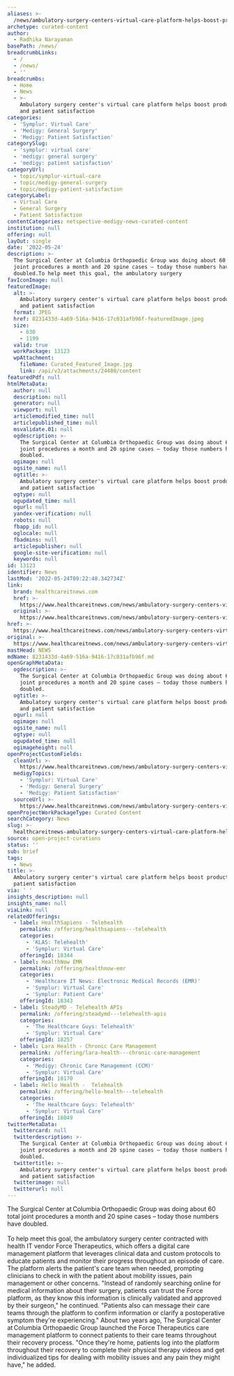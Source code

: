 ```yaml
---
aliases: >-
  /news/ambulatory-surgery-centers-virtual-care-platform-helps-boost-productivity-and-patient-satisfaction
archetype: curated-content
author:
  - Radhika Narayanan
basePath: /news/
breadcrumbLinks:
  - /
  - /news/
  - ''
breadcrumbs:
  - Home
  - News
  - >-
    Ambulatory surgery center's virtual care platform helps boost productivity
    and patient satisfaction
categories:
  - 'Symplur: Virtual Care'
  - 'Medigy: General Surgery'
  - 'Medigy: Patient Satisfaction'
categorySlug:
  - 'symplur: virtual care'
  - 'medigy: general surgery'
  - 'medigy: patient satisfaction'
categoryUrl:
  - topic/symplur-virtual-care
  - topic/medigy-general-surgery
  - topic/medigy-patient-satisfaction
categoryLabel:
  - Virtual Care
  - General Surgery
  - Patient Satisfaction
contentCategories: netspective-medigy-news-curated-content
institution: null
offering: null
layOut: single
date: '2022-05-24'
description: >-
  The Surgical Center at Columbia Orthopaedic Group was doing about 60 total
  joint procedures a month and 20 spine cases – today those numbers have
  doubled.To help meet this goal, the ambulatory surgery
favIconImage: null
featuredImage:
  alt: >-
    Ambulatory surgery center's virtual care platform helps boost productivity
    and patient satisfaction
  format: JPEG
  href: 8231433d-4a69-516a-9416-17c031afb96f-featuredImage.jpeg
  size:
    - 630
    - 1199
  valid: true
  workPackage: 13123
  wpAttachment:
    fileName: Curated_Featured_Image.jpg
    link: /api/v3/attachments/24480/content
featuredPdf: null
htmlMetaData:
  author: null
  description: null
  generator: null
  viewport: null
  articlemodified_time: null
  articlepublished_time: null
  msvalidate.01: null
  ogdescription: >-
    The Surgical Center at Columbia Orthopaedic Group was doing about 60 total
    joint procedures a month and 20 spine cases – today those numbers have
    doubled.
  ogimage: null
  ogsite_name: null
  ogtitle: >-
    Ambulatory surgery center's virtual care platform helps boost productivity
    and patient satisfaction
  ogtype: null
  ogupdated_time: null
  ogurl: null
  yandex-verification: null
  robots: null
  fbapp_id: null
  oglocale: null
  fbadmins: null
  articlepublisher: null
  google-site-verification: null
  keywords: null
id: 13123
identifier: News
lastMod: '2022-05-24T09:22:48.342734Z'
link:
  brand: healthcareitnews.com
  href: >-
    https://www.healthcareitnews.com/news/ambulatory-surgery-centers-virtual-care-platform-helps-boost-productivity-and-patient
  original: >-
    https://www.healthcareitnews.com/news/ambulatory-surgery-centers-virtual-care-platform-helps-boost-productivity-and-patient
href: >-
  https://www.healthcareitnews.com/news/ambulatory-surgery-centers-virtual-care-platform-helps-boost-productivity-and-patient
original: >-
  https://www.healthcareitnews.com/news/ambulatory-surgery-centers-virtual-care-platform-helps-boost-productivity-and-patient
mastHead: NEWS
mdName: 8231433d-4a69-516a-9416-17c031afb96f.md
openGraphMetaData:
  ogdescription: >-
    The Surgical Center at Columbia Orthopaedic Group was doing about 60 total
    joint procedures a month and 20 spine cases – today those numbers have
    doubled.
  ogtitle: >-
    Ambulatory surgery center's virtual care platform helps boost productivity
    and patient satisfaction
  ogurl: null
  ogimage: null
  ogsite_name: null
  ogtype: null
  ogupdated_time: null
  ogimageheight: null
openProjectCustomFields:
  cleanUrl: >-
    https://www.healthcareitnews.com/news/ambulatory-surgery-centers-virtual-care-platform-helps-boost-productivity-and-patient
  medigyTopics:
    - 'Symplur: Virtual Care'
    - 'Medigy: General Surgery'
    - 'Medigy: Patient Satisfaction'
  sourceUrl: >-
    https://www.healthcareitnews.com/news/ambulatory-surgery-centers-virtual-care-platform-helps-boost-productivity-and-patient
openProjectWorkPackageType: Curated Content
searchCategory: News
slug: >-
  healthcareitnews-ambulatory-surgery-centers-virtual-care-platform-helps-boost-productivity-and-patient-satisfaction
source: open-project-curations
status: ''
sub: brief
tags:
  - News
title: >-
  Ambulatory surgery center's virtual care platform helps boost productivity and
  patient satisfaction
via: ' '
insights_description: null
insights_name: null
viaLink: null
relatedOfferings:
  - label: HealthSapiens - Telehealth
    permalink: /offering/healthsapiens---telehealth
    categories:
      - 'KLAS: Telehealth'
      - 'Symplur: Virtual Care'
    offeringId: 18344
  - label: HealthNow EMR
    permalink: /offering/healthnow-emr
    categories:
      - 'Healthcare IT News: Electronic Medical Records (EMR)'
      - 'Symplur: Virtual Care'
      - 'Symplur: Patient Care'
    offeringId: 18343
  - label: SteadyMD - Telehealth APIs
    permalink: /offering/steadymd---telehealth-apis
    categories:
      - 'The Healthcare Guys: Telehealth'
      - 'Symplur: Virtual Care'
    offeringId: 18257
  - label: Lara Health - Chronic Care Management
    permalink: /offering/lara-health---chronic-care-management
    categories:
      - 'Medigy: Chronic Care Management (CCM)'
      - 'Symplur: Virtual Care'
    offeringId: 18170
  - label: Hello Health -  Telehealth
    permalink: /offering/hello-health---telehealth
    categories:
      - 'The Healthcare Guys: Telehealth'
      - 'Symplur: Virtual Care'
    offeringId: 18049
twitterMetaData:
  twittercard: null
  twitterdescription: >-
    The Surgical Center at Columbia Orthopaedic Group was doing about 60 total
    joint procedures a month and 20 spine cases – today those numbers have
    doubled.
  twittertitle: >-
    Ambulatory surgery center's virtual care platform helps boost productivity
    and patient satisfaction
  twitterimage: null
  twitterurl: null
---
```

<p>The Surgical Center at Columbia Orthopaedic Group was doing about 60 total joint procedures a month and 20 spine cases – today those numbers have doubled.<br><br>To help meet this goal, the ambulatory surgery center contracted with health IT vendor Force Therapeutics, which offers a digital care management platform that leverages clinical data and custom protocols to educate patients and monitor their progress throughout an episode of care.
The platform alerts the patient's care team when needed, prompting clinicians to check in with the patient about mobility issues, pain management or other concerns.
"Instead of randomly searching online for medical information about their surgery, patients can trust the Force platform, as they know this information is clinically validated and approved by their surgeon," he continued.
"Patients also can message their care teams through the platform to confirm information or clarify a postoperative symptom they're experiencing."
About two years ago, The Surgical Center at Columbia Orthopaedic Group launched the Force Therapeutics care management platform to connect patients to their care teams throughout their recovery process.
"Once they're home, patients log into the platform throughout their recovery to complete their physical therapy videos and get individualized tips for dealing with mobility issues and any pain they might have," he added.</p>